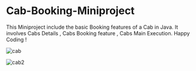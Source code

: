 # Cab-Booking-Miniproject
This Miniproject include the basic Booking features of a Cab in Java. It involves Cabs Details , Cabs Booking feature , Cabs Main Execution. Happy Coding !

![cab](https://github.com/user-attachments/assets/2a6fbed7-038c-4d06-b18d-6a1cd9ab834b)

![cab2](https://github.com/user-attachments/assets/ac41cc12-4e21-43ec-a43e-ecd9899eaeb1)

